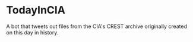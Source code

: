 # TodayInCIA
A bot that tweets out files from the CIA's CREST archive originally created on this day in history.
